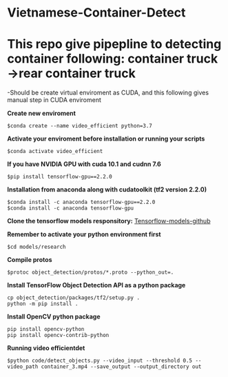 # Vietnamese-Container-Detect

# This repo give pipepline to detecting container following: container truck ->rear container truck

-Should be create virtual enviroment as CUDA, and this following gives manual step in CUDA enviroment

**Create new enviroment**

    $conda create --name video_efficient python=3.7

**Activate your enviroment before installation or running your scripts**

    $conda activate video_efficient

**If you have NVIDIA GPU with cuda 10.1 and cudnn 7.6**

    $pip install tensorflow-gpu==2.2.0

**Installation from anaconda along with cudatoolkit (tf2 version 2.2.0)**

    $conda install -c anaconda tensorflow-gpu==2.2.0
    $conda install -c anaconda tensorflow-gpu

**Clone the tensorflow models responsitory:** [Tensorflow-models-github](https://github.com/tensorflow/models.git)

**Remember to activate your python environment first**

    $cd models/research

**Compile protos**

    $protoc object_detection/protos/*.proto --python_out=.

**Install TensorFlow Object Detection API as a python package**
```
cp object_detection/packages/tf2/setup.py .
python -m pip install .
```


**Install OpenCV python package**
```
pip install opencv-python
pip install opencv-contrib-python
```

**Running video efficientdet**

    $python code/detect_objects.py --video_input --threshold 0.5 --video_path container_3.mp4 --save_output --output_directory out
